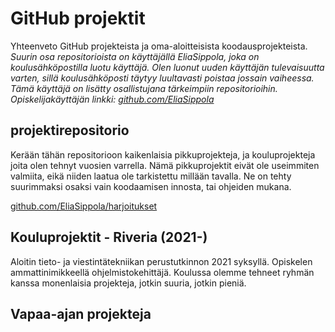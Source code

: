 # GitHub projektit
Yhteenveto GitHub projekteista ja oma-aloitteisista koodausprojekteista.
*Suurin osa repositorioista on käyttäjällä EliaSippola, joka on koulusähköpostilla luotu käyttäjä. Olen luonut uuden käyttäjän tulevaisuutta varten, sillä koulusähköposti täytyy luultavasti poistaa jossain vaiheessa. Tämä käyttäjä on lisätty osallistujana tärkeimpiin repositorioihin. Opiskelijakäyttäjän linkki: [github.com/EliaSippola](https://github.com/EliaSippola)*

## projektirepositorio
Kerään tähän repositorioon kaikenlaisia pikkuprojekteja, ja kouluprojekteja joita olen tehnyt vuosien varrella. Nämä pikkuprojektit eivät ole useimmiten valmiita, eikä niiden laatua ole tarkistettu millään tavalla. Ne on tehty suurimmaksi osaksi vain koodaamisen innosta, tai ohjeiden mukana.

[github.com/EliaSippola/harjoitukset](https://github.com/EliaSippola/harjoitukset)

## Kouluprojektit - Riveria (2021-)
Aloitin tieto- ja viestintätekniikan perustutkinnon 2021 syksyllä. Opiskelen ammattinimikkeellä ohjelmistokehittäjä. Koulussa olemme tehneet ryhmän kanssa monenlaisia projekteja, jotkin suuria, jotkin pieniä.


## Vapaa-ajan projekteja
